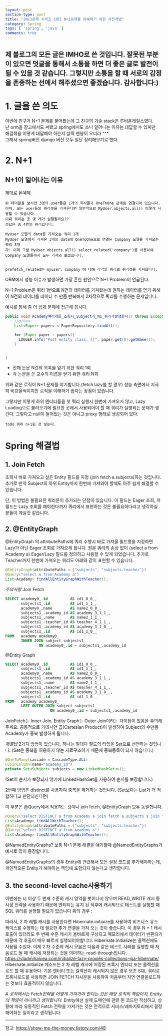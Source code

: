 ```yaml
---
layout: post
section-type: post
title: "[N+1문제 시리즈 1편] N+1문제를 이해하기 위한 사전개념"
category: Spring
tags: [ 'spring', 'java' ]
comments: true
---
```

제 블로그의 모든 글은 IMHO로 쓴 것입니다.
잘못된 부분이 있으면 덧글을 통해서 소통을 하면 더 좋은 글로 발전이 될 수 있을 것 같습니다.
그렇지만 소통을 할 때 서로의 감정을 존중하는 선에서 해주셨으면 좋겠습니다.
감사합니다:)
---

# 1. 글을 쓴 의도
이번에 친구가 N+1 문제를 물어봤는데 그 친구의 기술 stack은 루비온레일스였다.  
난 orm을 장고에서도 써봤고 spring에서도 쓰니 일어나는 이유는 대답할 수 있찌만  
해결책을 어떻게 대답해야 하는지 살짝 멘붕이 오더라 ^^*  
그래서 spring버전 django 버전 모두 일단 정리해보기로 했다.  


<!-- todo https://meetup.toast.com/posts/87을 보고 좀 더 추가해야한다-->

# 2. N+1
## N+1이 일어나는 이유

제대로 된예제
```
위 테이블을 보시면 3명의 user들은 1개의 회사들과 OneToOne 관계로 연결되어 있습니다.
이때, 모든 user들의 쿼리셋을 가져온다면 일반적으로 MyUser.objects.all() 이렇게 사용할 수 있습니다.
이때 쿼리는 총 몇 개가 실행될까요??
정답은 총 4번의 쿼리입니다.

MyUser 모델의 data를 가져오는 쿼리 1개
MyUser 모델에서 가져온 3개의 data에 OneToOne으로 연결된 Company 모델을 가져오는 쿼리 3개
자! 이제 그럼 MyUser.objects.all().select_related('company')를 사용하여 Company 모델들까지 모두 가져와 보겠습니다.


prefetch_related는 myuser, company 에 대해 각각의 쿼리로 쿼리셋을 가져옵니다.
```



ORM에서 성능 이슈가 발생하면 가장 흔한 원인으로 N+1 Problem이 언급된다.

N+1 Problem은 쿼리 1번으로 N건의 데이터를 가져왔는데
원하는 데이터를 얻기 위해 이 N건의 데이터를 데이터 수 만큼 반복해서 2차적으로 쿼리를 수행하는 문제입니다.

예시를 통해 좀 더 쉽게 문제에 접근해 봅시다.
``` java
public void Academy여러개를_조회시_Subject가_N1_쿼리가발생한다() throws Exception {
    //given
    List<Paper> papers = PaperRepository.findAll();

    for (Paper paper : papers){
      LOGGER.info("Post entity class: {}", paper.get(0).getName());
    }


}
```
- 전체 논문 N건의 목록을 얻기 위한 쿼리 1회
- 각 논문을 쓴 교수의 이름을 얻기 위한 쿼리 N회

위와 같은 로직이 N+1 문제를 야기합니다.(fetch lazy를 할 경우)
성능 측면에서 지극히 비효율적이지만 로직을 이해하기 쉽다는 장점이 있습니다.

그렇지만 이렇게 하위 엔티티들을 첫 쿼리 실행시 한번에 가져오지 않고, Lazy Loading으로 불러오기에 필요한 곳에서 사용되어야 할 때 쿼리가 실행되는 문제가 생긴다.
그렇다고 null이 들어있는 것은 아니고 proxy 형태로 생성되어 있다.

```
todo 쿼리 n+1된 것 넣는다.
```




# Spring 해결법

## 1. Join Fetch
조회시 바로 가져오고 싶은 Entity 필드를 지정 (join fetch a.subjects)하는 것입니다.
추가로 만약 Subject의 하위 Entity까지 한번에 가져와야 할때도 아주 쉽게 해결할 수 있습니다.

단, 이 방법은 불필요한 쿼리문이 추가되는 단점이 있습니다.
이 필드는 Eager 조회, 저 필드는 Lazy 조회를 해야한다까지 쿼리에서 표현하는 것은 불필요하다라고 생각하실 분들이 계실것 같습니다.

## 2. @EntityGraph
@EntityGraph 의 attributePaths에 쿼리 수행시 바로 가져올 필드명을 지정하면 Lazy가 아닌 Eager 조회로 가져오게 됩니다.
원본 쿼리의 손상 없이 (select a from Academy a) Eager/Lazy 필드를 정의하고 사용할 수 있게 되었습니다.
추가로 Teacher까지 한번에 가져오는 쿼리도 아래와 같이 표현할 수 있습니다.
``` java
@EntityGraph(attributePaths = {"subjects", "subjects.teacher"})
@Query("select a from Academy a")
List<Academy> findAllEntityGraphWithTeacher();
```

*주의사항*
Join Fetch
``` sql
SELECT academy0_.id          AS id1_0_0_,
       subjects1_.id         AS id1_1_1_,
       academy0_.name        AS name2_0_0_,
       subjects1_.academy_id AS academy_3_1_1_,
       subjects1_.name       AS name2_1_1_,
       subjects1_.teacher_id AS teacher_4_1_1_,
       subjects1_.academy_id AS academy_3_1_0__,
       subjects1_.id         AS id1_1_0__
FROM   academy academy0_
       INNER JOIN subject subjects1_
               ON academy0_.id = subjects1_.academy_id
```
@Entity Graph
``` sql
SELECT academy0_.id          AS id1_0_0_,
       subjects1_.id         AS id1_1_1_,
       academy0_.name        AS name2_0_0_,
       subjects1_.academy_id AS academy_3_1_1_,
       subjects1_.name       AS name2_1_1_,
       subjects1_.teacher_id AS teacher_4_1_1_,
       subjects1_.academy_id AS academy_3_1_0__,
       subjects1_.id         AS id1_1_0__
FROM   academy academy0_
       LEFT OUTER JOIN subject subjects1_
                    ON academy0_.id = subjects1_.academy_id
```
JoinFetch는 Inner Join, Entity Graph는 Outer Join이라는 차이점이 있음을 주의해주세요.
공통적으로 카테시안 곱(Cartesian Product)이 발생하여 Subject의 수만큼 Academy가 중복 발생하게 됩니다.


*해결법*
2가지 방법이 있습니다.
하나는 일대다 필드의 타입을 Set으로 선언하는 것입니다.
(Set은 중복을 허용하지 않는 자료구조이기 때문에 중복등록이 되지 않습니다.)
``` java
@OneToMany(cascade = CascadeType.ALL)
@JoinColumn(name="academy_id")
private Set<Subject> subjects = new LinkedHashSet<>();
```
(Set이 순서가 보장되지 않기에 LinkedHashSet을 사용하여 순서를 보장합니다.)

2번째 방법은 distinct를 사용하여 중복을 제거하는 것입니다.
(Set보다는 List가 더 적합하다고 판단되신다면)

이 부분은 @Query에서 적용하는 것이니 join fetch, @EntityGraph 모두 동일합니다.

``` java
@Query("select DISTINCT a from Academy a join fetch a.subjects s join fetch s.teacher")
List<Academy> findAllWithTeacher();
@EntityGraph(attributePaths = {"subjects", "subjects.teacher"})
@Query("select DISTINCT a from Academy a")
List<Academy> findAllEntityGraphWithTeacher();
```

@NamedEntityGraphs?
보통 N+1 문제 해결을 얘기할때 @NamedEntityGraphs가 예시로 많이 등장합니다.

@NamedEntityGraphs의 경우 Entity에 관련해서 모든 설정 코드를 추가해야하는데, 개인적으론 Entity가 해야하는 책임에 포함되지 않는다고 생각합니다.


## 3. the second-level cache사용하기

이번에는 더 이상 두 번째 수준의 캐시 영역을 벗어나지 않으며 READ_WRITE 캐시 동시성 전략을 사용하기 때문에 엔티티는 유지 된 직후에 캐시되므로 테스트를 실행할 때 SQL 쿼리를 실행할 필요가 없습니다 위의 경우 :

따라서, 2 차 레벨 캐시를 사용한다면 Hibernate.initiaize를 사용하여 비즈니스 유스 케이스를 수행하는 데 필요한 추가 연결을 가져 오는 것이 좋습니다. 이 경우 N + 1 캐시 호출이 있더라도 두 번째 수준 캐시가 올바르게 구성되고 메모리에서 데이터가 반환되기 때문에 각 호출이 매우 빠르게 실행되어야합니다.
Hibernate.initialize는 콜렉션에도 사용될 수있다. 이제 2 차 수준의 캐시 모음은 다음과 같은 테스트 사례를 실행할 때 처음로드 될 때 캐시에 저장되는 것을 의미하는 read-through입니다.
https://vladmihalcea.com/initialize-lazy-proxies-collections-jpa-hibernate/
Hibernate.initialize 메소드는 2 차 레벨 캐시에 저장된 프록시 엔티티 또는 콜렉션을로드 할 때 유용하다. 기본 엔터티 또는 컬렉션이 캐시되지 않은 경우 보조 SQL 쿼리로 프록시로드를 사용하면 JOIN FETCH 지시문을 사용하여 처음부터 지연 연결을로드하는 것보다 효율적이지 않습니다.



*A 로직에서는 Fetch전략을 어떻게 가져가야 한다는 것은 해당 로직의 책임이지, Entity의 책임이 아니라고 생각합니다.*
Entity에선 실제 도메인에 관련 된 코드만 작성하고, 상황에 따라 유동적인 Fetch 전략을 가져가는 것은 전적으로 서비스/레파지토리에서 결정해야하는 일이라고 생각됩니다.



---
참고: https://show-me-the-money.tistory.com/48
